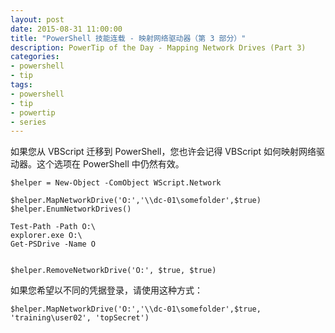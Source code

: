 ```yaml
---
layout: post
date: 2015-08-31 11:00:00
title: "PowerShell 技能连载 - 映射网络驱动器（第 3 部分）"
description: PowerTip of the Day - Mapping Network Drives (Part 3)
categories:
- powershell
- tip
tags:
- powershell
- tip
- powertip
- series
---
```

如果您从 VBScript 迁移到 PowerShell，您也许会记得 VBScript 如何映射网络驱动器。这个选项在 PowerShell 中仍然有效。

    $helper = New-Object -ComObject WScript.Network

    $helper.MapNetworkDrive('O:','\\dc-01\somefolder',$true)
    $helper.EnumNetworkDrives()

    Test-Path -Path O:\
    explorer.exe O:\
    Get-PSDrive -Name O


    $helper.RemoveNetworkDrive('O:', $true, $true)

如果您希望以不同的凭据登录，请使用这种方式：

    $helper.MapNetworkDrive('O:','\\dc-01\somefolder',$true, 'training\user02', 'topSecret')

<!--本文国际来源：[Mapping Network Drives (Part 3)](http://community.idera.com/powershell/powertips/b/tips/posts/mapping-network-drives-part-3)-->
